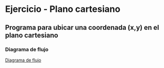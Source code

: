 # Ejercicio - Plano cartesiano

## Programa para ubicar una coordenada (x,y) en el plano cartesiano

### Diagrama de flujo
[Diagrama de flujo](diagrama.png "Diagrama de flujo")

